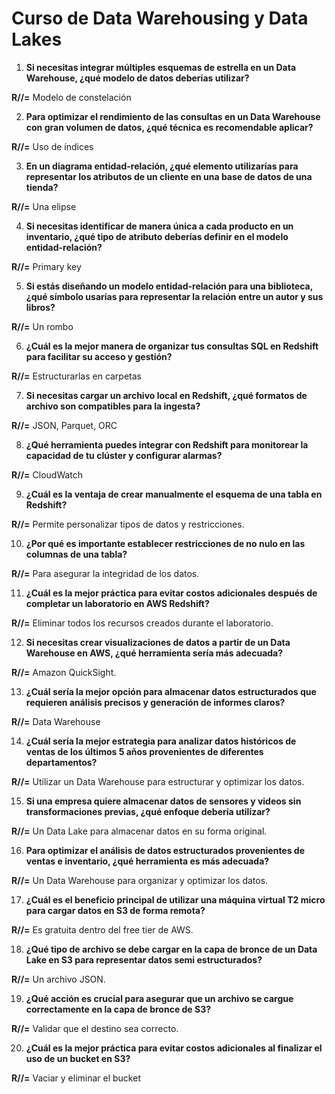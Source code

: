 # Curso de Data Warehousing y Data Lakes

1. **Si necesitas integrar múltiples esquemas de estrella en un Data Warehouse, ¿qué modelo de datos deberías utilizar?**
   
**R//=** Modelo de constelación

2. **Para optimizar el rendimiento de las consultas en un Data Warehouse con gran volumen de datos, ¿qué técnica es recomendable aplicar?**
 
**R//=** Uso de índices

3. **En un diagrama entidad-relación, ¿qué elemento utilizarías para representar los atributos de un cliente en una base de datos de una tienda?**
   
**R//=** Una elipse

4. **Si necesitas identificar de manera única a cada producto en un inventario, ¿qué tipo de atributo deberías definir en el modelo entidad-relación?**
   
**R//=** Primary key

5. **Si estás diseñando un modelo entidad-relación para una biblioteca, ¿qué símbolo usarías para representar la relación entre un autor y sus libros?**
    
**R//=** Un rombo

6. **¿Cuál es la mejor manera de organizar tus consultas SQL en Redshift para facilitar su acceso y gestión?**
    
**R//=** Estructurarlas en carpetas

7. **Si necesitas cargar un archivo local en Redshift, ¿qué formatos de archivo son compatibles para la ingesta?**
    
**R//=** JSON, Parquet, ORC

8. **¿Qué herramienta puedes integrar con Redshift para monitorear la capacidad de tu clúster y configurar alarmas?**
    
**R//=** CloudWatch

9. **¿Cuál es la ventaja de crear manualmente el esquema de una tabla en Redshift?**
    
**R//=** Permite personalizar tipos de datos y restricciones.

10. **¿Por qué es importante establecer restricciones de no nulo en las columnas de una tabla?**
    
**R//=** Para asegurar la integridad de los datos.

11. **¿Cuál es la mejor práctica para evitar costos adicionales después de completar un laboratorio en AWS Redshift?**
    
**R//=** Eliminar todos los recursos creados durante el laboratorio.

12. **Si necesitas crear visualizaciones de datos a partir de un Data Warehouse en AWS, ¿qué herramienta sería más adecuada?**
    
**R//=** Amazon QuickSight.

13. **¿Cuál sería la mejor opción para almacenar datos estructurados que requieren análisis precisos y generación de informes claros?**
    
**R//=** Data Warehouse

14. **¿Cuál sería la mejor estrategia para analizar datos históricos de ventas de los últimos 5 años provenientes de diferentes departamentos?**
    
**R//=** Utilizar un Data Warehouse para estructurar y optimizar los datos.

15. **Si una empresa quiere almacenar datos de sensores y videos sin transformaciones previas, ¿qué enfoque debería utilizar?**

**R//=** Un Data Lake para almacenar datos en su forma original.

16. **Para optimizar el análisis de datos estructurados provenientes de ventas e inventario, ¿qué herramienta es más adecuada?**

**R//=** Un Data Warehouse para organizar y optimizar los datos.

17. **¿Cuál es el beneficio principal de utilizar una máquina virtual T2 micro para cargar datos en S3 de forma remota?**

**R//=** Es gratuita dentro del free tier de AWS.

18. **¿Qué tipo de archivo se debe cargar en la capa de bronce de un Data Lake en S3 para representar datos semi estructurados?**

**R//=** Un archivo JSON.

19. **¿Qué acción es crucial para asegurar que un archivo se cargue correctamente en la capa de bronce de S3?**

**R//=** Validar que el destino sea correcto.

20. **¿Cuál es la mejor práctica para evitar costos adicionales al finalizar el uso de un bucket en S3?**

**R//=** Vaciar y eliminar el bucket